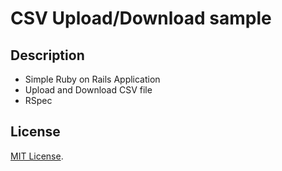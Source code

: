 # CSV Upload/Download sample

## Description

* Simple Ruby on Rails Application
* Upload and Download CSV file
* RSpec



## License

[MIT License](http://www.opensource.org/licenses/MIT).
